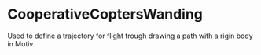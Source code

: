 # CooperativeCoptersWanding
 Used to define a trajectory for flight trough drawing a path with a rigin body in Motiv
